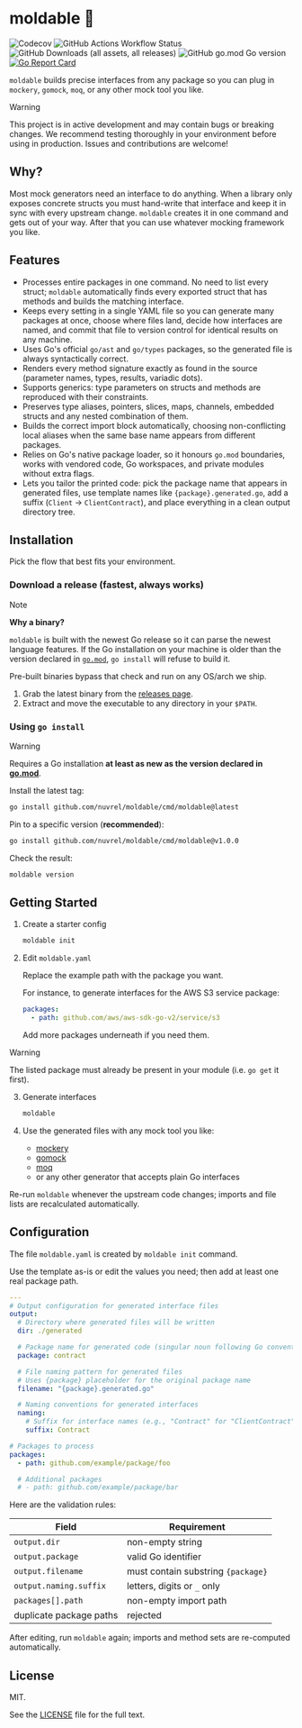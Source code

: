 # moldable 🔧

![Codecov](https://img.shields.io/codecov/c/github/nuvrel/moldable?token=TVYGWXRKB9)
![GitHub Actions Workflow Status](https://img.shields.io/github/actions/workflow/status/nuvrel/moldable/test.yaml)
![GitHub Downloads (all assets, all releases)](https://img.shields.io/github/downloads/nuvrel/moldable/total)
![GitHub go.mod Go version](https://img.shields.io/github/go-mod/go-version/nuvrel/moldable)
[![Go Report Card](https://goreportcard.com/badge/github.com/nuvrel/moldable)](https://goreportcard.com/report/github.com/nuvrel/moldable)

`moldable` builds precise interfaces from any package so you can plug in `mockery`, `gomock`, `moq`, or any other mock tool you like.

> [!WARNING]
> This project is in active development and may contain bugs or breaking changes. We recommend testing thoroughly in your environment before using in production. Issues and contributions are welcome!

## Why?

Most mock generators need an interface to do anything. When a library only exposes concrete structs you must hand-write that interface and keep it in sync with every upstream change. `moldable` creates it in one command and gets out of your way. After that you can use whatever mocking framework you like.

## Features

- Processes entire packages in one command. No need to list every struct; `moldable` automatically finds every exported struct that has methods and builds the matching interface.
- Keeps every setting in a single YAML file so you can generate many packages at once, choose where files land, decide how interfaces are named, and commit that file to version control for identical results on any machine.
- Uses Go's official `go/ast` and `go/types` packages, so the generated file is always syntactically correct.
- Renders every method signature exactly as found in the source (parameter names, types, results, variadic dots).
- Supports generics: type parameters on structs and methods are reproduced with their constraints.
- Preserves type aliases, pointers, slices, maps, channels, embedded structs and any nested combination of them.
- Builds the correct import block automatically, choosing non-conflicting local aliases when the same base name appears from different packages.
- Relies on Go's native package loader, so it honours `go.mod` boundaries, works with vendored code, Go workspaces, and private modules without extra flags.
- Lets you tailor the printed code: pick the package name that appears in generated files, use template names like `{package}.generated.go`, add a suffix (`Client` → `ClientContract`), and place everything in a clean output directory tree.

## Installation

Pick the flow that best fits your environment.

### Download a release (fastest, always works)

> [!NOTE]
> **Why a binary?**
>
> `moldable` is built with the newest Go release so it can parse the newest language features. If the Go installation on your machine is older than the version declared in [`go.mod`](go.mod), `go install` will refuse to build it.
>
> Pre-built binaries bypass that check and run on any OS/arch we ship.

1. Grab the latest binary from the [releases page](https://github.com/nuvrel/moldable/releases).
2. Extract and move the executable to any directory in your `$PATH`.

### Using `go install`

> [!WARNING]
> Requires a Go installation **at least as new as the version declared in [go.mod](go.mod)**.

Install the latest tag:

```bash
go install github.com/nuvrel/moldable/cmd/moldable@latest
```

Pin to a specific version (**recommended**):

```bash
go install github.com/nuvrel/moldable/cmd/moldable@v1.0.0
```

Check the result:

```bash
moldable version
```

## Getting Started

1. Create a starter config

    ```bash
    moldable init
    ```

2. Edit `moldable.yaml`

    Replace the example path with the package you want.

    For instance, to generate interfaces for the AWS S3 service package:

    ```yaml
    packages:
      - path: github.com/aws/aws-sdk-go-v2/service/s3
    ```

    Add more packages underneath if you need them.

> [!WARNING]
> The listed package must already be present in your module (i.e. `go get` it first).

3. Generate interfaces

    ```bash
    moldable
    ```

4. Use the generated files with any mock tool you like:

    - [mockery](https://github.com/vektra/mockery)
    - [gomock](https://github.com/uber-go/mock)
    - [moq](https://github.com/matryer/moq)
    - or any other generator that accepts plain Go interfaces

Re-run `moldable` whenever the upstream code changes; imports and file lists are recalculated automatically.

## Configuration

The file `moldable.yaml` is created by `moldable init` command.

Use the template as-is or edit the values you need; then add at least one real package path.

```yaml
---
# Output configuration for generated interface files
output:
  # Directory where generated files will be written
  dir: ./generated

  # Package name for generated code (singular noun following Go conventions)
  package: contract

  # File naming pattern for generated files
  # Uses {package} placeholder for the original package name
  filename: "{package}.generated.go"

  # Naming conventions for generated interfaces
  naming:
    # Suffix for interface names (e.g., "Contract" for "ClientContract")
    suffix: Contract

# Packages to process
packages:
  - path: github.com/example/package/foo

  # Additional packages
  # - path: github.com/example/package/bar

```

Here are the validation rules:

| Field | Requirement |
|-------|-------------|
| `output.dir` | non-empty string |
| `output.package` | valid Go identifier |
| `output.filename` | must contain substring `{package}` |
| `output.naming.suffix` | letters, digits or `_` only |
| `packages[].path` | non-empty import path |
| duplicate package paths | rejected |

After editing, run `moldable` again; imports and method sets are re-computed automatically.

## License

MIT.

See the [LICENSE](LICENSE.md) file for the full text.
